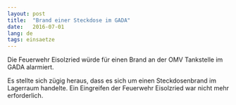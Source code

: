 ```yaml
---
layout: post
title:  "Brand einer Steckdose im GADA"
date:   2016-07-01
lang: de
tags: einsaetze
---
```


Die Feuerwehr Eisolzried würde für einen Brand an der OMV Tankstelle im GADA alarmiert.

Es stellte sich zügig heraus, dass es sich um einen Steckdosenbrand im Lagerraum handelte. Ein Eingreifen der Feuerwehr Eisolzried war nicht mehr erforderlich.

